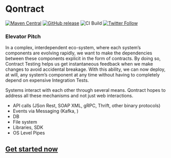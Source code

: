 Qontract
========
[![Maven Central](https://img.shields.io/maven-central/v/run.qontract/qontract-core.svg)](https://mvnrepository.com/artifact/run.qontract/qontract-core) [![GitHub release](https://img.shields.io/github/release/qontract/qontract.svg)](https://github.com/qontract/qontract/releases) ![CI Build](https://github.com/qontract/qontract/workflows/CI%20Build/badge.svg) [![Twitter Follow](https://img.shields.io/twitter/follow/qontract.svg?style=social&label=Follow)](https://twitter.com/qontract)

### Elevator Pitch

In a complex, interdependent eco-system, where each system’s components are evolving rapidly,
we want to make the dependencies between these components explicit in the form of contracts.
By doing so, Contract Testing helps us get instantaneous feedback when we make changes to avoid accidental breakage.
With this ability, we can now deploy, at will, any system’s component at any time without having to completely depend on expensive Integration Tests.

Systems interact with each other through several means. Qontract hopes to address all these mechanisms and not just web interactions.
* API calls (JSon Rest, SOAP XML, gRPC, Thrift, other binary protocols)
* Events via Messaging (Kafka, )
* DB
* File system
* Libraries, SDK 
* OS Level Pipes

[Get started now](https://qontract.run/documentation/getting_started.html)
---
